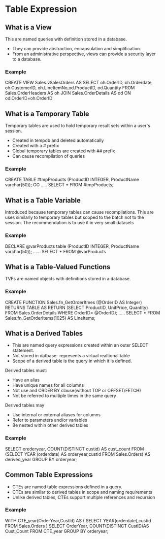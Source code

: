 # Table Expression

## What is a View

This are named queries with definition stored in a database.
- They can provide abstraction, encapsulation and simplification.
- From an administrative perspective, views can provide a security layer to a database.

### Example

CREATE VIEW Sales.vSalesOrders
AS
SELECT oh.OrderID, oh.Orderdate, oh.CustomerID,
        oh.LineItemNo,od.ProductID, od.Quantity
FROM Sales.OrderHeaders AS oh
JOIN Sales.OrderDetails AS od
ON od.OrderID=oh.OrderID

## What is a Temporary Table

Temporary tables are used to hold temporary result sets within a user's session.
- Created in tempdb and deleted automatically
- Created with a # prefix
- Global temporary tables are created with ## prefix
- Can cause recompilation of queries

### Example

CREATE TABLE #tmpProducts
(ProductID INTEGER,
ProductName varchar(50));
GO
.....
SELECT * FROM #tmpProducts;

## What is a Table Variable
 
Introduced because temporary tables can cause recompilations. This are uses similarly to temporary tables but scoped to the batch not to the session. The recommendation is to use it in very small datasets

### Example

DECLARE @varProducts table
(ProductID INTEGER, ProductName varchar(50));
......
SELECT * FROM @varProducts

## What is a Table-Valued Functions

TVFs are named objects with definitions stored in a database.

### Example

CREATE FUNCTION Sales.fn_GetOrderItmes (@OrderID AS Integer)
RETURNS TABLE
AS
RETURN
(SELECT ProductID, UnitPrice, Quantity)
FROM Sales.OrderDetails
WHERE OrderID= @OrderID);
.....
SELECT * FROM Sales.fn_GetOrderItems(1025) AS LineItems;

## What is a Derived Tables

- This are named query expressions created within an outer SELECT statement. 
- Not stored in datbase- represents a virtual realtional table
- Scope of a derived table is the query in which it is defined.

Derived tables must:
- Have an alias
- Have unique names for all columns
- Not use and ORDER BY clause(without TOP or OFFSET/FETCH)
- Not be referred to multiple times in the same query

Derived tables may
- Use internal or external aliases for columns
- Refer to parameters and/or variables
- Be nested within other derived tables

### Example

SELECT orederyear, COUNT(DISTINCT custid) AS cust_count
FROM
    (SELECT YEAR (orderdate) AS orderyear,custid
    FROM Sales.Orders) AS derived_year
GROUP BY orderyear;

## Common Table Expressions
- CTEs are named table expressions defined in a query.
- CTEs are similar to derived tables in scope and naming requirements
- Unlike derived tables, CTEs support multiple references and recursion

### Example

WITH CTE_year(OrderYear,CustId)
AS
(
    SELECT YEAR(orderdate),custid
    FROM Sales.Orders
)
SELECT OrderYear, COUNT(DISTINCT CustID)AS Cust_Count
FROM CTE_year
GROUP BY orderyear;